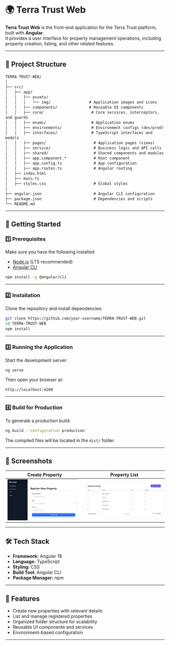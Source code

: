 # 🌍 Terra Trust Web

**Terra Trust Web** is the front-end application for the Terra Trust platform, built with **Angular**.  
It provides a user interface for property management operations, including property creation, listing, and other related features.

---

## 📂 Project Structure

```
TERRA-TRUST-WEB/
│
├── src/
│   ├── app/
│   │   ├── assets/
│   │   │   └── img/                 # Application images and icons
│   │   ├── components/              # Reusable UI components
│   │   ├── core/                     # Core services, interceptors, and guards
│   │   ├── enums/                    # Application enums
│   │   ├── environments/             # Environment configs (dev/prod)
│   │   ├── interfaces/               # TypeScript interfaces and models
│   │   ├── pages/                     # Application pages (views)
│   │   ├── service/                   # Business logic and API calls
│   │   ├── shared/                    # Shared components and modules
│   │   ├── app.component.*            # Root component
│   │   ├── app.config.ts              # App configuration
│   │   ├── app.routes.ts              # Angular routing
│   ├── index.html
│   ├── main.ts
│   ├── styles.css                     # Global styles
│
├── angular.json                       # Angular CLI configuration
├── package.json                       # Dependencies and scripts
└── README.md
```

---

## 🚀 Getting Started

### 1️⃣ Prerequisites
Make sure you have the following installed:
- [Node.js](https://nodejs.org/) (LTS recommended)
- [Angular CLI](https://angular.io/cli)

```bash
npm install -g @angular/cli
```

---

### 2️⃣ Installation
Clone the repository and install dependencies:

```bash
git clone https://github.com/your-username/TERRA-TRUST-WEB.git
cd TERRA-TRUST-WEB
npm install
```

---

### 3️⃣ Running the Application
Start the development server:

```bash
ng serve
```

Then open your browser at:
```
http://localhost:4200
```

---

### 4️⃣ Build for Production
To generate a production build:

```bash
ng build --configuration production
```

The compiled files will be located in the `dist/` folder.

---

## 📸 Screenshots

| Create Property | Property List |
|-----------------|---------------|
| ![Create](src/app/assets/img/propertyFrontCreate.png) | ![List](src/app/assets/img/propertyFrontList.png) |

---

## 🛠 Tech Stack
- **Framework:** Angular 18
- **Language:** TypeScript
- **Styling:** CSS
- **Build Tool:** Angular CLI
- **Package Manager:** npm

---

## 📌 Features
- Create new properties with relevant details
- List and manage registered properties
- Organized folder structure for scalability
- Reusable UI components and services
- Environment-based configuration

---

